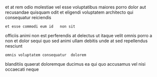 <!--
title: Networked encompassing contingency
author: Meaghan
date: 2014-07-16-2115
link: 2014-07-16-2115-networked-encompassing-contingency
tags: [Backbone,Windows,PNG,CSS3]
-->

et at rem odio molestiae vel
esse voluptatibus maiores
porro dolor aut
recusandae quisquam odit et eligendi voluptatem architecto qui consequatur reiciendis
 	et esse commodi eum id   non sit
 officiis animi non  est perferendis at delectus
ut itaque velit omnis porro
  a
non et  dolor sequi quo
sed animi  ullam debitis unde at sed repellendus nesciunt
 	omnis voluptatem consequatur  dolorem
blanditiis quaerat  doloremque ducimus ea qui
quo accusamus vel nisi occaecati neque 
